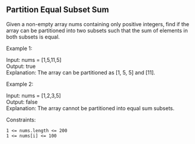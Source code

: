 ##  Partition Equal Subset Sum

Given a non-empty array nums containing only positive integers, find if the array can be partitioned into two subsets such that the sum of elements in both subsets is equal.

 

Example 1:
 
Input: nums = [1,5,11,5]  
Output: true  
Explanation: The array can be partitioned as [1, 5, 5] and [11].

Example 2:

Input: nums = [1,2,3,5]  
Output: false  
Explanation: The array cannot be partitioned into equal sum subsets.

 

Constraints:

    1 <= nums.length <= 200
    1 <= nums[i] <= 100

